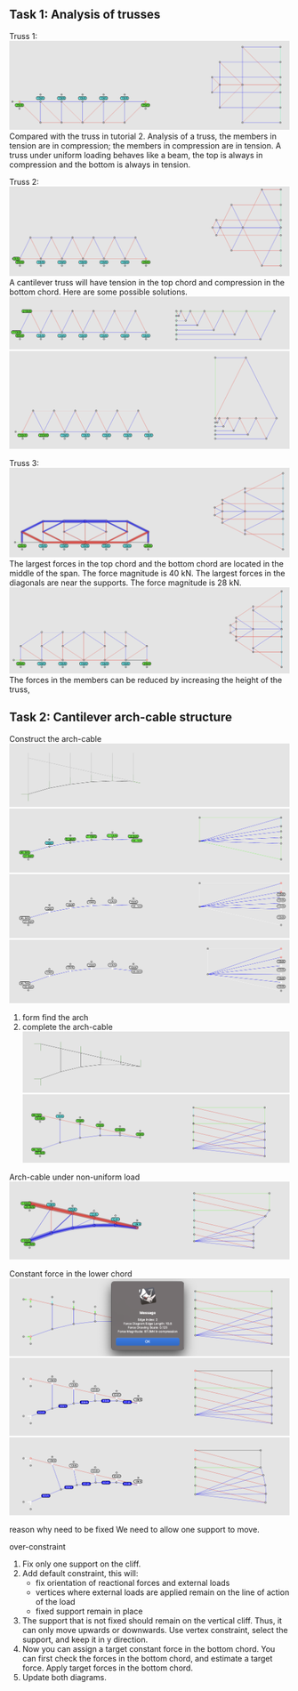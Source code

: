 ## Task 1: Analysis of trusses

Truss 1: 
![Fig-1-1](../../.gitbook/assets/4ex_1.1.png)
Compared with the truss in tutorial 2. Analysis of a truss, the members in tension are in compression; the members in compression are in tension. A truss under uniform loading behaves like a beam, the top is always in compression and the bottom is always in tension. 


Truss 2: 
![Fig-1-2](../../.gitbook/assets/4ex_1.2.png)
A cantilever truss will have tension in the top chord and compression in the bottom chord. Here are some possible solutions. 
![Fig-1-3](../../.gitbook/assets/4ex_1.2_1.png)
![Fig-1-3](../../.gitbook/assets/4ex_1.2_2.png)

Truss 3: 
![Fig-1-3](../../.gitbook/assets/4ex_1.3.png)
The largest forces in the top chord and the bottom chord are located in the middle of the span. The force magnitude is 40 kN. The largest forces in the diagonals are near the supports. The force magnitude is 28 kN. 
![Fig-1-3](../../.gitbook/assets/4ex_1.3_1.png)
The forces in the members can be reduced by increasing the height of the truss, 


## Task 2: Cantilever arch-cable structure

Construct the arch-cable
![Fig-1-3](../../.gitbook/assets/4ex_2.1.png)
![Fig-1-3](../../.gitbook/assets/4ex_2.2.png)
![Fig-1-3](../../.gitbook/assets/4ex_2.3.png)
![Fig-1-3](../../.gitbook/assets/4ex_2.4.png)
1. form find the arch
2. complete the arch-cable
![Fig-1-3](../../.gitbook/assets/4ex_2.5.png)
![Fig-1-3](../../.gitbook/assets/4ex_2.6.png)


Arch-cable under non-uniform load
![Fig-1-3](../../.gitbook/assets/4ex_2.7.png)

Constant force in the lower chord
![Fig-1-3](../../.gitbook/assets/4ex_2.8.png)
![Fig-1-3](../../.gitbook/assets/4ex_2.9.png)
![Fig-1-3](../../.gitbook/assets/4ex_2.10.png)

reason why need to be fixed
We need to allow one support to move. 

over-constraint
1. Fix only one support on the cliff.
2. Add default constraint, this will:
   - fix orientation of reactional forces and external loads
   - vertices where external loads are applied remain on the line of action of the load
   - fixed support remain in place
3. The support that is not fixed should remain on the vertical cliff. Thus, it can only move upwards or downwards. Use vertex constraint, select the support, and keep it in y direction. 
4. Now you can assign a target constant force in the bottom chord. You can first check the forces in the bottom chord, and estimate a target force. Apply target forces in the bottom chord. 
5. Update both diagrams. 